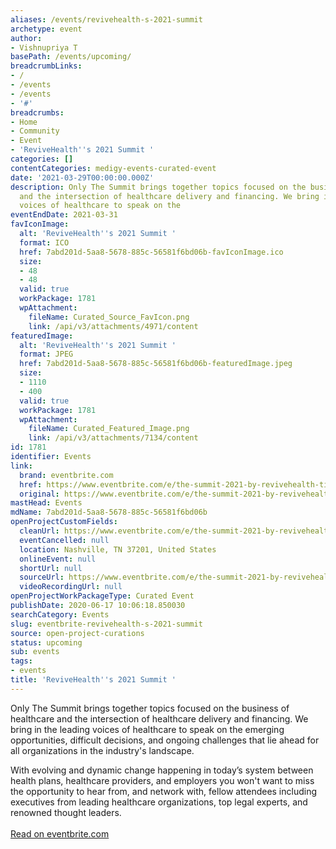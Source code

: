 ```yaml
---
aliases: /events/revivehealth-s-2021-summit
archetype: event
author:
- Vishnupriya T
basePath: /events/upcoming/
breadcrumbLinks:
- /
- /events
- /events
- '#'
breadcrumbs:
- Home
- Community
- Event
- 'ReviveHealth''s 2021 Summit '
categories: []
contentCategories: medigy-events-curated-event
date: '2021-03-29T00:00:00.000Z'
description: Only The Summit brings together topics focused on the business of healthcare
  and the intersection of healthcare delivery and financing. We bring in the leading
  voices of healthcare to speak on the
eventEndDate: 2021-03-31
favIconImage:
  alt: 'ReviveHealth''s 2021 Summit '
  format: ICO
  href: 7abd201d-5aa8-5678-885c-56581f6bd06b-favIconImage.ico
  size:
  - 48
  - 48
  valid: true
  workPackage: 1781
  wpAttachment:
    fileName: Curated_Source_FavIcon.png
    link: /api/v3/attachments/4971/content
featuredImage:
  alt: 'ReviveHealth''s 2021 Summit '
  format: JPEG
  href: 7abd201d-5aa8-5678-885c-56581f6bd06b-featuredImage.jpeg
  size:
  - 1110
  - 400
  valid: true
  workPackage: 1781
  wpAttachment:
    fileName: Curated_Featured_Image.png
    link: /api/v3/attachments/7134/content
id: 1781
identifier: Events
link:
  brand: eventbrite.com
  href: https://www.eventbrite.com/e/the-summit-2021-by-revivehealth-tickets-93531967633?aff=ebdssbdestsearch
  original: https://www.eventbrite.com/e/the-summit-2021-by-revivehealth-tickets-93531967633?aff=ebdssbdestsearch
mastHead: Events
mdName: 7abd201d-5aa8-5678-885c-56581f6bd06b
openProjectCustomFields:
  cleanUrl: https://www.eventbrite.com/e/the-summit-2021-by-revivehealth-tickets-93531967633?aff=ebdssbdestsearch
  eventCancelled: null
  location: Nashville, TN 37201, United States
  onlineEvent: null
  shortUrl: null
  sourceUrl: https://www.eventbrite.com/e/the-summit-2021-by-revivehealth-tickets-93531967633?aff=ebdssbdestsearch
  videoRecordingUrl: null
openProjectWorkPackageType: Curated Event
publishDate: 2020-06-17 10:06:18.850030
searchCategory: Events
slug: eventbrite-revivehealth-s-2021-summit
source: open-project-curations
status: upcoming
sub: events
tags:
- events
title: 'ReviveHealth''s 2021 Summit '
---
```


<p>Only The Summit brings together topics focused on the business of healthcare and the intersection of healthcare delivery and financing. We bring in the leading voices of healthcare to speak on the emerging opportunities, difficult decisions, and ongoing challenges that lie ahead for all organizations in the industry's landscape.</p><p>With evolving and dynamic change happening in today’s system between health plans, healthcare providers, and employers you won't want to miss the opportunity to hear from, and network with, fellow attendees including executives from leading healthcare organizations, top legal experts, and renowned thought leaders.<br><br><a href="https://www.eventbrite.com/e/the-summit-2021-by-revivehealth-tickets-93531967633?aff=ebdssbdestsearch">Read on eventbrite.com</a></p>